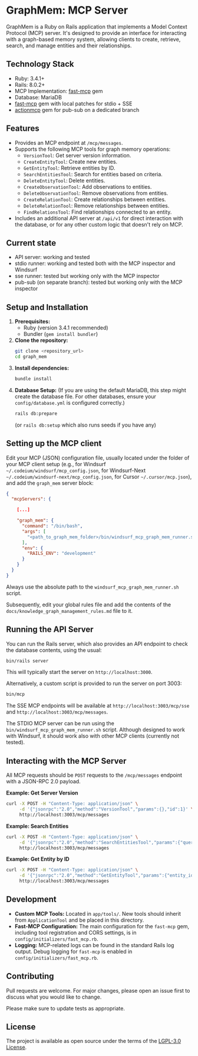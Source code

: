 # GraphMem: MCP Server

GraphMem is a Ruby on Rails application that implements a Model Context Protocol (MCP) server. It's designed to provide an interface for interacting with a graph-based memory system, allowing clients to create, retrieve, search, and manage entities and their relationships.


## Technology Stack

*   Ruby: 3.4.1+
*   Rails: 8.0.2+
*   MCP Implementation: [fast-mcp](https://github.com/yjacquin/fast-mcp) gem
*   Database: MariaDB
*   [fast-mcp](https://github.com/yjacquin/fast-mcp) gem with local patches for stdio + SSE
*   [actionmcp](https://github.com/seuros/action_mcp) gem for pub-sub on a dedicated branch


## Features

*   Provides an MCP endpoint at `/mcp/messages`.
*   Supports the following MCP tools for graph memory operations:
    *   `VersionTool`: Get server version information.
    *   `CreateEntityTool`: Create new entities.
    *   `GetEntityTool`: Retrieve entities by ID.
    *   `SearchEntitiesTool`: Search for entities based on criteria.
    *   `DeleteEntityTool`: Delete entities.
    *   `CreateObservationTool`: Add observations to entities.
    *   `DeleteObservationTool`: Remove observations from entities.
    *   `CreateRelationTool`: Create relationships between entities.
    *   `DeleteRelationTool`: Remove relationships between entities.
    *   `FindRelationsTool`: Find relationships connected to an entity.
*   Includes an additional API server at `/api/v1` for direct interaction with the database, or for any other custom logic that doesn't rely on MCP.


## Current state
- API server: working and tested
- stdio runner: working and tested both with the MCP inspector and Windsurf
- sse runner: tested but working only with the MCP inspector
- pub-sub (on separate branch): tested but working only with the MCP inspector


## Setup and Installation

1.  **Prerequisites:**
    *   Ruby (version 3.4.1 recommended)
    *   Bundler (`gem install bundler`)
2.  **Clone the repository:**
    ```bash
    git clone <repository_url>
    cd graph_mem
    ```
3.  **Install dependencies:**
    ```bash
    bundle install
    ```
4.  **Database Setup:**
    (If you are using the default MariaDB, this step might create the database file. For other databases, ensure your `config/database.yml` is configured correctly.)
    ```bash
    rails db:prepare
    ```
    (or `rails db:setup` which also runs seeds if you have any)


## Setting up the MCP client

Edit your MCP (JSON) configuration file, usually located under the folder of your MCP client setup (e.g., for Windsurf `~/.codeium/windsurf/mcp_config.json`,  for Windsurf-Next `~/.codeium/windsurf-next/mcp_config.json`, for Cursor `~/.cursor/mcp.json`), and add the `graph_mem` server block:

```json
{
  "mcpServers": {

    [...]

    "graph_mem": {
      "command": "/bin/bash",
      "args": [
        "<path_to_graph_mem_folder>/bin/windsurf_mcp_graph_mem_runner.sh"
      ],
      "env": {
        "RAILS_ENV": "development"
      }
    }
  }
}
```

Always use the absolute path to the `windsurf_mcp_graph_mem_runner.sh` script.

Subsequently, edit your global rules file and add the contents of the `docs/knowledge_graph_management_rules.md` file to it.


## Running the API Server

You can run the Rails server, which also provides an API endpoint to check the database contents, using the usual:

```bash
bin/rails server
```
This will typically start the server on `http://localhost:3000`.

Alternatively, a custom script is provided to run the server on port 3003:
```bash
bin/mcp
```

The SSE MCP endpoints will be available at `http://localhost:3003/mcp/sse` and `http://localhost:3003/mcp/messages`.

The STDIO MCP server can be run using the `bin/windsurf_mcp_graph_mem_runner.sh` script. Although designed to work with Windsurf, it should work also with other MCP clients (currently not tested).


## Interacting with the MCP Server

All MCP requests should be `POST` requests to the `/mcp/messages` endpoint with a JSON-RPC 2.0 payload.

**Example: Get Server Version**
```bash
curl -X POST -H "Content-Type: application/json" \
     -d '{"jsonrpc":"2.0","method":"VersionTool","params":{},"id":1}' \
     http://localhost:3003/mcp/messages
```

**Example: Search Entities**
```bash
curl -X POST -H "Content-Type: application/json" \
     -d '{"jsonrpc":"2.0","method":"SearchEntitiesTool","params":{"query":"MyEntityName"},"id":2}' \
     http://localhost:3003/mcp/messages
```

**Example: Get Entity by ID**
```bash
curl -X POST -H "Content-Type: application/json" \
     -d '{"jsonrpc":"2.0","method":"GetEntityTool","params":{"entity_id":"entity-uuid-123"},"id":3}' \
     http://localhost:3003/mcp/messages
```


## Development

*   **Custom MCP Tools:** Located in `app/tools/`. New tools should inherit from `ApplicationTool` and be placed in this directory.
*   **Fast-MCP Configuration:** The main configuration for the `fast-mcp` gem, including tool registration and CORS settings, is in `config/initializers/fast_mcp.rb`.
*   **Logging:** MCP-related logs can be found in the standard Rails log output. Debug logging for `fast-mcp` is enabled in `config/initializers/fast_mcp.rb`.


## Contributing

Pull requests are welcome. For major changes, please open an issue first to discuss what you would like to change.

Please make sure to update tests as appropriate.


## License
The project is available as open source under the terms of the [LGPL-3.0 License](https://opensource.org/licenses/LGPL-3.0).
